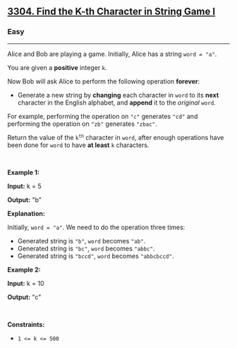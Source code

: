 <h2><a href="https://leetcode.com/problems/find-the-k-th-character-in-string-game-i/?envType=daily-question&envId=2025-08-27">3304. Find the K-th Character in String Game I</a></h2><h3>Easy</h3><hr><p>Alice and Bob are playing a game. Initially, Alice has a string <code>word = &quot;a&quot;</code>.</p>

<p>You are given a <strong>positive</strong> integer <code>k</code>.</p>

<p>Now Bob will ask Alice to perform the following operation <strong>forever</strong>:</p>

<ul>
	<li>Generate a new string by <strong>changing</strong> each character in <code>word</code> to its <strong>next</strong> character in the English alphabet, and <strong>append</strong> it to the <em>original</em> <code>word</code>.</li>
</ul>

<p>For example, performing the operation on <code>&quot;c&quot;</code> generates <code>&quot;cd&quot;</code> and performing the operation on <code>&quot;zb&quot;</code> generates <code>&quot;zbac&quot;</code>.</p>

<p>Return the value of the <code>k<sup>th</sup></code> character in <code>word</code>, after enough operations have been done for <code>word</code> to have <strong>at least</strong> <code>k</code> characters.</p>

<p>&nbsp;</p>
<p><strong class="example">Example 1:</strong></p>

<div class="example-block">
<p><strong>Input:</strong> <span class="example-io">k = 5</span></p>

<p><strong>Output:</strong> <span class="example-io">&quot;b&quot;</span></p>

<p><strong>Explanation:</strong></p>

<p>Initially, <code>word = &quot;a&quot;</code>. We need to do the operation three times:</p>

<ul>
	<li>Generated string is <code>&quot;b&quot;</code>, <code>word</code> becomes <code>&quot;ab&quot;</code>.</li>
	<li>Generated string is <code>&quot;bc&quot;</code>, <code>word</code> becomes <code>&quot;abbc&quot;</code>.</li>
	<li>Generated string is <code>&quot;bccd&quot;</code>, <code>word</code> becomes <code>&quot;abbcbccd&quot;</code>.</li>
</ul>
</div>

<p><strong class="example">Example 2:</strong></p>

<div class="example-block">
<p><strong>Input:</strong> <span class="example-io">k = 10</span></p>

<p><strong>Output:</strong> <span class="example-io">&quot;c&quot;</span></p>
</div>

<p>&nbsp;</p>
<p><strong>Constraints:</strong></p>

<ul>
	<li><code>1 &lt;= k &lt;= 500</code></li>
</ul>
